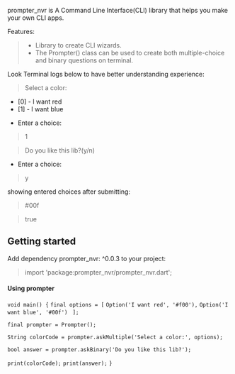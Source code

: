 prompter_nvr is A Command Line Interface(CLI) library that helps you make your own CLI apps.


Features:
  > + Library to create CLI wizards.
  > + The Prompter() class can be used to create both multiple-choice and binary questions on terminal.

Look Terminal logs below to have better understanding experience:

> Select a color:
+ [0] - I want red
+ [1] - I want blue
* Enter a choice:
>1

>Do you like this lib?(y/n)
* Enter a choice:
>y

showing entered choices after submitting:

>#00f

>true

## Getting started
Add dependency prompter_nvr: ^0.0.3 to your project:
> import 'package:prompter_nvr/prompter_nvr.dart';

#### Using prompter

`void main() {`
  `final options = [`
    `Option('I want red', '#f00'),`
    `Option('I want blue', '#00f')`
 ` ];`

 `final prompter = Prompter();`

 `String colorCode = prompter.askMultiple('Select a color:', options);`

 `bool answer = prompter.askBinary('Do you like this lib?');`

 `print(colorCode);`
 `print(answer);`
`}`
